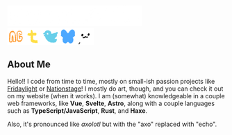 <div><img src="watermarknoat.png" height="48"/></div><div><a href="https://echolotl.newgrounds.com/"><img src="newgrounds.png" width="40"/></a><a href="https://www.tumblr.com/echolotl"><img src="tumblr.png" width="40"/></a><a href="https://x.com/echolotl"><img src="twitter.png" width="40"/></a><a href="https://bsky.app/profile/echolotl.lol"><img src="bluesky.png" width="40"/></a><a href="https://www.echolotl.lol"><img src="favicon-dark64x64.png" width="40"/></a></div>

## About Me

Hello!! I code from time to time, mostly on small-ish passion projects like [Fridaylight](https://github.com/echolotl/fridaylight) or [Nationstage](https://github.com/echolotl/fridaylight)! I mostly do art, though, and you can check it out on my website (when it works). I am (somewhat) knowledgeable in a couple web frameworks, like **Vue**, **Svelte**, **Astro**, along with a couple languages such as **TypeScript/JavaScript**, **Rust**, and **Haxe**.

Also, it's pronounced like *axolotl* but with the "axo" replaced with "echo".